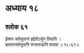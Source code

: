 # अध्याय १८

## श्लोक ६१

ईश्वरः सर्वभूतानां हृद्देशेऽर्जुन तिष्ठति ।<br>भ्रामयन्सर्वभूतानि यन्त्रारूढानि मायया ॥ १८-६१॥<br><br>

